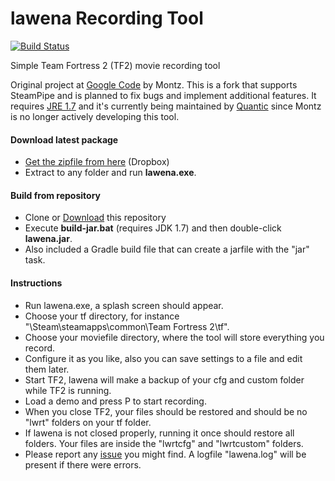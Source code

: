 lawena Recording Tool
=====================

[![Build Status](https://travis-ci.org/iabarca/lawena-recording-tool.png)](https://travis-ci.org/iabarca/lawena-recording-tool)

Simple Team Fortress 2 (TF2) movie recording tool

Original project at [Google Code](http://code.google.com/p/lawenarecordingtool/) by Montz. This is a fork that supports SteamPipe and is planned to fix bugs and implement additional features.
It requires [JRE 1.7](http://www.java.com) and it's currently being maintained by [Quantic](http://steamcommunity.com/id/thepropane) since Montz is no longer actively developing this tool.

#### Download latest package
- [Get the zipfile from here](https://www.dropbox.com/sh/lfyio7gxaf1gml3/ezmc9MPEVD) (Dropbox)
- Extract to any folder and run **lawena.exe**.

#### Build from repository
- Clone or [Download](https://github.com/iabarca/lawena-recording-tool/zipball/master) this repository
- Execute **build-jar.bat** (requires JDK 1.7) and then double-click **lawena.jar**.
- Also included a Gradle build file that can create a jarfile with the "jar" task.

#### Instructions
- Run lawena.exe, a splash screen should appear.
- Choose your tf directory, for instance "\Steam\steamapps\common\Team Fortress 2\tf".
- Choose your moviefile directory, where the tool will store everything you record.
- Configure it as you like, also you can save settings to a file and edit them later.
- Start TF2, lawena will make a backup of your cfg and custom folder while TF2 is running.
- Load a demo and press P to start recording.
- When you close TF2, your files should be restored and should be no "lwrt" folders on your tf folder.
- If lawena is not closed properly, running it once should restore all folders. Your files are inside the "lwrtcfg" and "lwrtcustom" folders.
- Please report any [issue](https://github.com/iabarca/lawena-recording-tool/issues) you might find. A logfile "lawena.log" will be present if there were errors.
